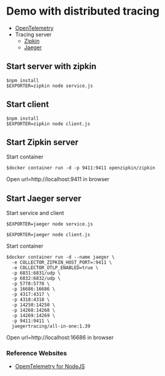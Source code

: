 # Demo with distributed tracing
* [OpenTelemetry](https://opentelemetry.io/)
* Tracing server
  * [Zipkin](https://zipkin.io/)
  * [Jaeger](https://www.jaegertracing.io/)

## Start server with zipkin
```
$npm install
$EXPORTER=zipkin node service.js
```

## Start client
```
$npm install
$EXPORTER=zipkin node client.js
```

## Start Zipkin server
Start container
```
$docker container run -d -p 9411:9411 openzipkin/zipkin
```

Open url=http://localhost:9411 in browser

## Start Jaeger server
Start service and client
```
$EXPORTER=jaeger node service.js

$EXPORTER=jaeger node client.js
```

Start container
```
$docker container run -d --name jaeger \
  -e COLLECTOR_ZIPKIN_HOST_PORT=:9411 \
  -e COLLECTOR_OTLP_ENABLED=true \
  -p 6831:6831/udp \
  -p 6832:6832/udp \
  -p 5778:5778 \
  -p 16686:16686 \
  -p 4317:4317 \
  -p 4318:4318 \
  -p 14250:14250 \
  -p 14268:14268 \
  -p 14269:14269 \
  -p 9411:9411 \
  jaegertracing/all-in-one:1.39
```

Open url=http://localhost:16686 in browser


### Reference Websites
* [OpemTelemetry for NodeJS](https://opentelemetry.io/docs/instrumentation/js/getting-started/nodejs/)